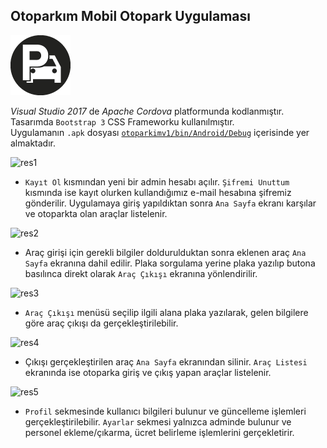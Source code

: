 ## Otoparkım Mobil Otopark Uygulaması 
<img src="otoparkimv1/www/images/icon-index.png"/>

<i>Visual Studio 2017</i> de <i>Apache Cordova</i> platformunda kodlanmıştır. Tasarımda `Bootstrap 3` CSS Frameworku kullanılmıştır.</br>
Uygulamanın `.apk` dosyası [`otoparkimv1/bin/Android/Debug`](https://github.com/fatihhidiroglu/otoparkim/tree/master/otoparkimv1/bin/Android/Debug) içerisinde yer almaktadır. </br>

![res1](https://user-images.githubusercontent.com/53092493/63802037-63ab1580-c91a-11e9-922a-9da7c5fa5555.png) 
- `Kayıt Ol` kısmından yeni bir admin hesabı açılır. `Şifremi Unuttum` kısmında ise kayıt olurken kullandığımız e-mail hesabına şifremiz gönderilir. Uygulamaya giriş yapıldıktan sonra `Ana Sayfa` ekranı karşılar ve otoparkta olan araçlar listelenir.

![res2](https://user-images.githubusercontent.com/53092493/63802066-702f6e00-c91a-11e9-8b64-2217cdf98cb6.png)
- Araç girişi için gerekli bilgiler doldurulduktan sonra eklenen araç `Ana Sayfa` ekranına dahil edilir.
Plaka sorgulama yerine plaka yazılıp butona basılınca direkt olarak `Araç Çıkışı` ekranına yönlendirilir. 

![res3](https://user-images.githubusercontent.com/53092493/63802103-889f8880-c91a-11e9-812b-f5f3e79a957b.png) 
- `Araç Çıkışı` menüsü seçilip ilgili alana plaka yazılarak, gelen bilgilere göre araç çıkışı da gerçekleştirilebilir.

![res4](https://user-images.githubusercontent.com/53092493/63802119-9228f080-c91a-11e9-8066-ef93f5a18278.png)
- Çıkışı gerçekleştirilen araç `Ana Sayfa` ekranından silinir. `Araç Listesi` ekranında ise otoparka giriş ve çıkış yapan araçlar listelenir.

![res5](https://user-images.githubusercontent.com/53092493/63802147-a10fa300-c91a-11e9-9aa8-db377d2319ce.png)
- `Profil` sekmesinde kullanıcı bilgileri bulunur ve güncelleme işlemleri gerçekleştirilebilir. `Ayarlar` sekmesi yalnızca adminde bulunur ve personel ekleme/çıkarma, ücret belirleme işlemlerini gerçekletirir.
